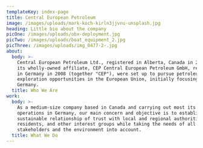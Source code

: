 ```yaml
---
templateKey: index-page
title: Central European Petroleum
image: /images/uploads/mark-koch-kirln3jjvnu-unsplash.jpg
heading: Little bio about the company
picOne: /images/uploads/obx-deployment.jpg
picTwo: /images/uploads/boat_equipment_2.jpg
picThree: /images/uploads/img_0477-2-.jpg
about:
  body: >-
    Central European Petroleum Ltd., registered in Alberta, Canada in 2006, and
    its wholly-owned affiliate, CEP Central European Petroleum GmbH, registered
    in Germany in 2008 (together "CEP"), were set up to pursue petroleum
    exploration opportunities in the European Union, initially focusing on
    Germany.
  title: Who We Are
work:
  body: >-
    As a medium-size company based in Canada and carrying out most its
    operations in Germany, our main concern and objective is to establish a
    sustainable relationship of trust with local and regional authorities,
    residents, and other interest groups while taking the needs of all
    stakeholders and the environment into account. 
  title: What We Do
---
```


